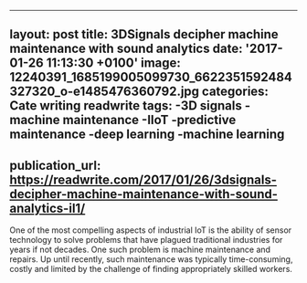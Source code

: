   - --
layout: post
title: 3DSignals decipher machine maintenance with sound analytics
date: '2017-01-26 11:13:30 +0100'
image: 12240391_1685199005099730_6622351592484327320_o-e1485476360792.jpg
categories: Cate writing readwrite
tags:
-3D signals
-machine maintenance
-IIoT
-predictive maintenance
-deep learning
-machine learning
-
publication_url: https://readwrite.com/2017/01/26/3dsignals-decipher-machine-maintenance-with-sound-analytics-il1/
---

One of the most compelling aspects of industrial IoT is the ability of sensor technology to solve problems that have plagued traditional industries for years if not decades. One such problem is machine maintenance and repairs. Up until recently, such maintenance was typically time-consuming, costly and limited by the challenge of finding appropriately skilled workers.
